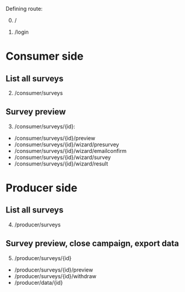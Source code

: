 Defining route:

0. /

1. /login

# Consumer side

## List all surveys

2. /consumer/surveys

## Survey preview

3. /consumer/surveys/{id}:

- /consumer/surveys/{id}/preview
- /consumer/surveys/{id}/wizard/presurvey
- /consumer/surveys/{id}/wizard/emailconfirm
- /consumer/surveys/{id}/wizard/survey
- /consumer/surveys/{id}/wizard/result

# Producer side

## List all surveys

4. /producer/surveys

## Survey preview, close campaign, export data

5. /producer/surveys/{id}

- /producer/surveys/{id}/preview
- /producer/surveys/{id}/withdraw
- /producer/data/{id}
